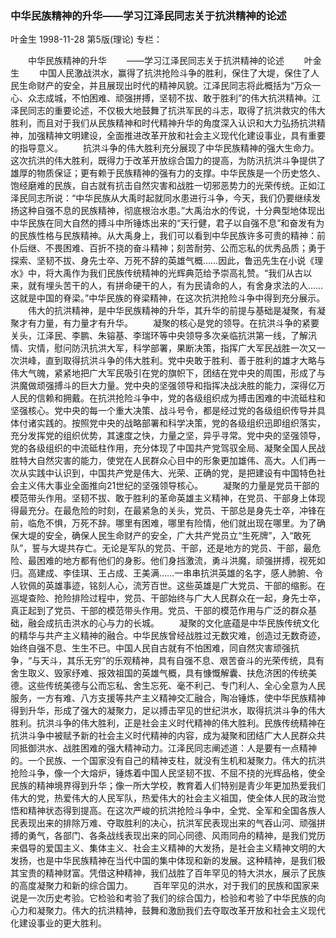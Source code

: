 ### 中华民族精神的升华——学习江泽民同志关于抗洪精神的论述
叶金生
1998-11-28
第5版(理论)
专栏：

　　中华民族精神的升华
　　——学习江泽民同志关于抗洪精神的论述
　　叶金生
　　中国人民激战洪水，赢得了抗洪抢险斗争的胜利，保住了大堤，保住了人民生命财产的安全，并且展现出时代的精神风貌。江泽民同志将此概括为“万众一心、众志成城，不怕困难、顽强拼搏，坚韧不拔、敢于胜利”的伟大抗洪精神。江泽民同志的重要论述，不仅极大地鼓舞了抗洪军民的斗志，取得了抗洪救灾的伟大胜利，而且对于我们从民族精神和时代精神升华的角度深入认识和大力弘扬抗洪精神，加强精神文明建设，全面推进改革开放和社会主义现代化建设事业，具有重要的指导意义。
　　抗洪斗争的伟大胜利充分展现了中华民族精神的强大生命力。这次抗洪的伟大胜利，既得力于改革开放综合国力的提高，为防汛抗洪斗争提供了雄厚的物质保证；更有赖于民族精神的强有力的支撑。中华民族是一个历史悠久、饱经磨难的民族，自古就有抗击自然灾害和战胜一切邪恶势力的光荣传统。正如江泽民同志所说：“中华民族从大禹时起就同水患进行斗争，今天，我们仍要继续发扬这种自强不息的民族精神，彻底根治水患。”大禹治水的传说，十分典型地体现出中华民族在同大自然的搏斗中所锤炼出来的“天行健，君子以自强不息”和奋发有为的民族性格与民族精神。从大禹身上，我们可以看到中华民族许多可贵的精神：前仆后继、不畏困难、百折不挠的奋斗精神；刻苦耐劳、公而忘私的优秀品质；勇于探索、坚韧不拔、身先士卒、万死不辞的英雄气概……因此，鲁迅先生在小说《理水》中，将大禹作为我们民族传统精神的光辉典范给予崇高礼赞。“我们从古以来，就有埋头苦干的人，有拼命硬干的人，有为民请命的人，有舍身求法的人……这就是中国的脊梁。”中华民族的脊梁精神，在这次抗洪抢险斗争中得到充分展示。
　　伟大的抗洪精神，是中华民族精神的升华，其升华的前提与基础是凝聚，有凝聚才有力量，有力量才有升华。
　　凝聚的核心是党的领导。在抗洪斗争的紧要关头，江泽民、李鹏、朱镕基、李瑞环等中央领导多次亲临抗洪第一线，了解汛情、灾情，慰问防汛抗洪大军，科学部署，果断决策，指挥广大军民战胜一次又一次洪峰，直到取得抗洪斗争的伟大胜利。党中央敢于胜利、善于胜利的雄才大略与伟大气魄，紧紧地把广大军民吸引在党的旗帜下，团结在党中央的周围，形成了与洪魔做顽强搏斗的巨大力量。党中央的坚强领导和指挥决战决胜的能力，深得亿万人民的信赖和拥戴。在抗洪抢险斗争中，党的各级组织成为搏击困难的中流砥柱和坚强核心。党中央的每一个重大决策、战斗号令，都是经过党的各级组织传导并具体付诸实践的。按照党中央的战略部署和科学决策，党的各级组织迅即组织落实，充分发挥党的组织优势，其速度之快，力量之坚，异乎寻常。党中央的坚强领导，党的各级组织的中流砥柱作用，充分体现了中国共产党驾驭全局、凝聚全国人民战胜特大自然灾害的能力，使党在人民群众心目中的形象更加雄伟、高大。人们再一次从实践中认识到，中国共产党是伟大、光荣、正确的党，是把建设有中国特色社会主义伟大事业全面推向21世纪的坚强领导核心。
　　凝聚的力量是党员干部的模范带头作用。坚韧不拔、敢于胜利的革命英雄主义精神，在党员、干部身上体现得最充分。在最危险的时刻，在最紧急的关头，党员、干部总是身先士卒，冲锋在前，临危不惧，万死不辞。哪里有困难，哪里有险情，他们就出现在哪里。为了确保大堤的安全，确保人民生命财产的安全，广大共产党员立“生死牌”，入“敢死队”，誓与大堤共存亡。无论是军队的党员、干部，还是地方的党员、干部，最危险、最困难的地方都有他们的身影。他们身挡激流，勇斗洪魔，顽强拼搏，视死如归。高建成、李佳琪、王占成、王美满……一串串抗洪英雄的名字，感人肺腑、令人钦佩的英雄事迹，铭刻人心，流芳百世。这些英雄是广大党员、干部的缩影。在巡堤查险、抢险排险过程中，党员、干部始终与广大人民群众在一起，身先士卒，真正起到了党员、干部的模范带头作用。党员、干部的模范作用与广泛的群众基础，融会成抗击洪水的心与力的长城。
　　凝聚的文化底蕴是中华民族传统文化的精华与共产主义精神的融合。中华民族曾经战胜过无数灾难，创造过无数奇迹，始终自强不息、生生不已。中国人民自古就有不怕困难，同自然灾害顽强抗争，“与天斗，其乐无穷”的乐观精神，具有自强不息、艰苦奋斗的光荣传统，具有舍生取义、毁家纾难、报效祖国的英雄气概，具有慷慨解囊、扶危济困的传统美德。这些传统美德与公而忘私、舍生忘死、毫不利己、专门利人、全心全意为人民服务，一方有难、八方支援等共产主义精神交汇融合，陶冶锤炼，使中华民族精神得到升华，形成了强大的凝聚力，足以搏击罕见的世纪洪水，取得抗洪斗争的伟大胜利。抗洪斗争的伟大胜利，正是社会主义时代精神的伟大胜利。民族传统精神在抗洪斗争中被赋予新的社会主义时代精神的内容，成为凝聚和团结广大人民群众共同抵御洪水、战胜困难的强大精神动力。江泽民同志阐述道：人是要有一点精神的。一个民族、一个国家没有自己的精神支柱，就没有生机和凝聚力。伟大的抗洪抢险斗争，像一个大熔炉，锤炼着中国人民坚韧不拔、不屈不挠的光辉品格，使全民族的精神境界得到升华；像一所大学校，教育着人们特别是青少年更加热爱我们伟大的党，热爱伟大的人民军队，热爱伟大的社会主义祖国，使全体人民的政治觉悟和精神状态得到提高。在这次严峻的抗洪抢险斗争中，全党、全军和全国各族人民表现出来的排除万难、夺取胜利的决心，抗洪军民表现出来的气吞山河、顽强拼搏的勇气，各部门、各条战线表现出来的同心同德、风雨同舟的精神，是我们党历来倡导的爱国主义、集体主义、社会主义精神的大发扬，是社会主义精神文明的大发扬，也是中华民族精神在当代中国的集中体现和新的发展。这种精神，是我们极其宝贵的精神财富。凭借这种精神，我们战胜了百年罕见的特大洪水，展示了民族的高度凝聚力和新的综合国力。
　　百年罕见的洪水，对于我们的民族和国家来说是一次历史考验。它检验和考验了我们的综合国力，检验和考验了中华民族的向心力和凝聚力。伟大的抗洪精神，鼓舞和激励我们去夺取改革开放和社会主义现代化建设事业的更大胜利。
